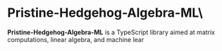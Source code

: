 # Pristine-Hedgehog-Algebra-ML\
**Pristine-Hedgehog-Algebra-ML** is a TypeScript library aimed at matrix computations, linear algebra, and machine lear